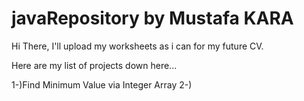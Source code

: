 # javaRepository by Mustafa KARA
Hi There, I'll upload my worksheets as i can for my future CV.

Here are my list of projects down here...

1-)Find Minimum Value via Integer Array
2-)
